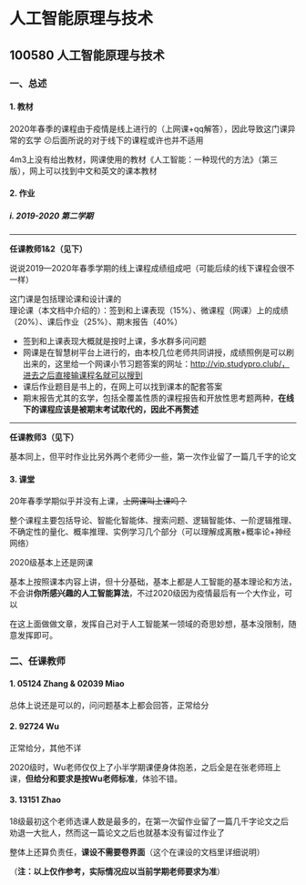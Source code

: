 # 人工智能原理与技术

## 100580 人工智能原理与技术

### 一、总述

#### 1. 教材

2020年春季的课程由于疫情是线上进行的（上网课+qq解答），因此导致这门课异常的玄学 :confused:后面所说的对于线下的课程或许也并不适用

4m3上没有给出教材，网课使用的教材《人工智能：一种现代的方法》（第三版），网上可以找到中文和英文的课本教材

#### 2. 作业

##### i. 2019-2020 第二学期

----

**任课教师1&2（见下）**

说说2019—2020年春季学期的线上课程成绩组成吧（可能后续的线下课程会很不一样）

这门课是包括理论课和设计课的  
理论课（本文档中介绍的）：签到和上课表现（15%）、微课程（网课）上的成绩（20%）、课后作业（25%）、期末报告（40%）

- 签到和上课表现大概就是按时上课，多水群多问问题
- 网课是在智慧树平台上进行的，由本校几位老师共同讲授，成绩照例是可以刷出来的，这里给一个网课小节习题答案的网址：http://vip.studypro.club/，进去之后直接输课程名就可以搜到
- 课后作业题目是书上的，在网上可以找到课本的配套答案
- 期末报告尤其的玄学，包括全覆盖性质的课程报告和开放性思考题两种，**在线下的课程应该是被期末考试取代的，因此不再赘述**

-----

**任课教师3（见下）**

基本同上，但平时作业比另外两个老师少一些，第一次作业留了一篇几千字的论文

#### 3. 课堂

20年春季学期似乎并没有上课，~~上网课叫上课吗？~~

整个课程主要包括导论、智能化智能体、搜索问题、逻辑智能体、一阶逻辑推理、不确定性的量化、概率推理、实例学习几个部分（可以理解成离散+概率论+神经网络）

2020级基本上还是网课

基本上按照课本内容上讲，但十分基础，基本上都是人工智能的基本理论和方法，不会讲**你所感兴趣的人工智能算法**，不过2020级因为疫情最后有一个大作业，可以

在这上面做做文章，发挥自己对于人工智能某一领域的奇思妙想，基本没限制，随意发挥即可。

### 二、任课教师

#### 1. 05124 Zhang & 02039 Miao

总体上说还是可以的，问问题基本上都会回答，正常给分

#### 2.  92724 Wu

正常给分，其他不详

2020级时，Wu老师仅仅上了小半学期课便身体抱恙，之后全是在张老师班上课，**但给分和要求是按Wu老师标准**，体验不错。

#### 3.  13151 Zhao

18级最初这个老师选课人数是最多的，在第一次留作业留了一篇几千字论文之后劝退一大批人，然而这一篇论文之后也就基本没有留过作业了

整体上还算负责任，**课设不需要卷界面**（这个在课设的文档里详细说明）



（**注：以上仅作参考，实际情况应以当前学期老师要求为准**）


